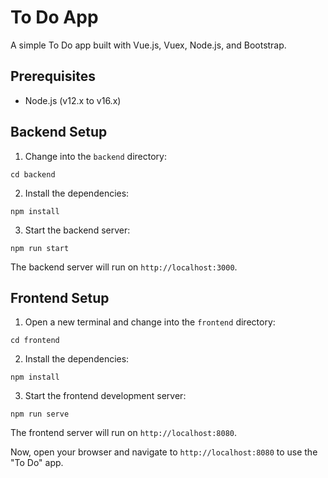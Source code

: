 # To Do App

A simple To Do app built with Vue.js, Vuex, Node.js, and Bootstrap.

## Prerequisites

- Node.js (v12.x to v16.x)

## Backend Setup

1. Change into the `backend` directory:

```
cd backend
```

2. Install the dependencies:

```
npm install
```

3. Start the backend server:

```
npm run start
```

The backend server will run on `http://localhost:3000`.

## Frontend Setup

1. Open a new terminal and change into the `frontend` directory:

```
cd frontend
```

2. Install the dependencies:

```
npm install
```

3. Start the frontend development server:

```
npm run serve
```

The frontend server will run on `http://localhost:8080`.

Now, open your browser and navigate to `http://localhost:8080` to use the "To Do" app.
